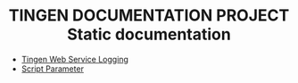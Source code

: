 <!-- u250918 -->

<div align="center">

  <h1>
    TINGEN DOCUMENTATION PROJECT<br>
    Static documentation
  </h1>

</div>

* [Tingen Web Service Logging](tngnwsvc-logging.md)
* [Script Parameter](tngnwsvc-script-parameter)
